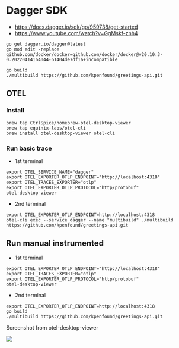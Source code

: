 # Dagger SDK

- https://docs.dagger.io/sdk/go/959738/get-started
- https://www.youtube.com/watch?v=GgMskf-znh4

```
go get dagger.io/dagger@latest
go mod edit -replace github.com/docker/docker=github.com/docker/docker@v20.10.3-0.20220414164044-61404de7df1a+incompatible
````


```
go build
./multibuild https://github.com/kpenfound/greetings-api.git
```


## OTEL

### Install

```
brew tap CtrlSpice/homebrew-otel-desktop-viewer
brew tap equinix-labs/otel-cli
brew install otel-desktop-viewer otel-cli
```

### Run basic trace

- 1st terminal

```
export OTEL_SERVICE_NAME="dagger"
export OTEL_EXPORTER_OTLP_ENDPOINT="http://localhost:4318"
export OTEL_TRACES_EXPORTER="otlp"
export OTEL_EXPORTER_OTLP_PROTOCOL="http/protobuf"
otel-desktop-viewer
```

- 2nd terminal

```
export OTEL_EXPORTER_OTLP_ENDPOINT=http://localhost:4318
otel-cli exec --service dagger --name "multibuild" ./multibuild https://github.com/kpenfound/greetings-api.git
```


## Run manual instrumented 

- 1st terminal

```
export OTEL_EXPORTER_OTLP_ENDPOINT="http://localhost:4318"
export OTEL_TRACES_EXPORTER="otlp"
export OTEL_EXPORTER_OTLP_PROTOCOL="http/protobuf"
otel-desktop-viewer
```

- 2nd terminal

```
export OTEL_EXPORTER_OTLP_ENDPOINT=http://localhost:4318
go build
./multibuild https://github.com/kpenfound/greetings-api.git
```

Screenshot from otel-desktop-viewer

![](traces.png)
